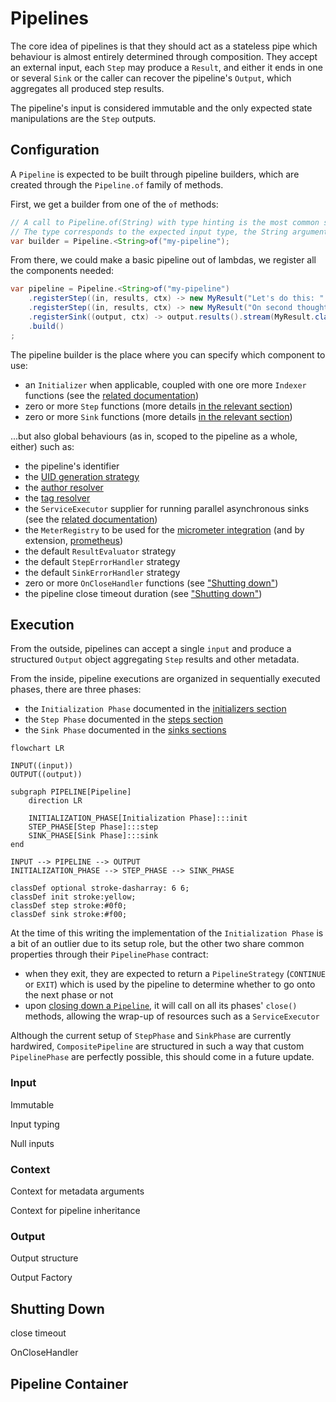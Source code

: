 # Pipelines

The core idea of pipelines is that they should act as a stateless pipe which behaviour is almost entirely determined through composition.
They accept an external input, each `Step` may produce a `Result`, and either it ends in one or several `Sink` or the caller can recover the pipeline's `Output`, which aggregates all produced step results.

The pipeline's input is considered immutable and the only expected state manipulations are the `Step` outputs.

## Configuration

A `Pipeline` is expected to be built through pipeline builders, which are created through the `Pipeline.of` family of methods.

First, we get a builder from one of the `of` methods:

```java
// A call to Pipeline.of(String) with type hinting is the most common scenario
// The type corresponds to the expected input type, the String argument is the pipeline name that will be tracked in tags, metrics and logs  
var builder = Pipeline.<String>of("my-pipeline");
```

From there, we could make a basic pipeline out of lambdas, we register all the components needed:

```java
var pipeline = Pipeline.<String>of("my-pipeline")
    .registerStep((in, results, ctx) -> new MyResult("Let's do this: " + in))
    .registerStep((in, results, ctx) -> new MyResult("On second thought, maybe not"))
    .registerSink((output, ctx) -> output.results().stream(MyResult.class).forEach(System.out::println))
    .build()
;
```

The pipeline builder is the place where you can specify which component to use:
* an `Initializer` when applicable, coupled with one ore more `Indexer` functions (see the [related documentation](initializers.md))
* zero or more `Step` functions (more details [in the relevant section](steps.md))
* zero or more `Sink` functions (more details [in the relevant section](sinks.md))

...but also global behaviours (as in, scoped to the pipeline as a whole, either) such as:
* the pipeline's identifier
* the [UID generation strategy](modifiers_and_hooks.md#uid-generators)
* the [author resolver](modifiers_and_hooks.md#author-resolvers)
* the [tag resolver](modifiers_and_hooks.md#tag-resolvers)
* the `ServiceExecutor` supplier for running parallel asynchronous sinks (see the [related documentation](sinks.md#parallel-asynchronous-sinks))
* the `MeterRegistry` to be used for the [micrometer integration](integrations.md#micrometer) (and by extension, [prometheus](integrations.md#prometheus))
* the default `ResultEvaluator` strategy
* the default `StepErrorHandler` strategy
* the default `SinkErrorHandler` strategy
* zero or more `OnCloseHandler` functions (see ["Shutting down"](#shutting-down))
* the pipeline close timeout duration (see ["Shutting down"](#shutting-down))

## Execution

From the outside, pipelines can accept a single `input` and produce a structured `Output` object aggregating `Step` results and other metadata. 

From the inside, pipeline executions are organized in sequentially executed phases, there are three phases:
* the `Initialization Phase` documented in the [initializers section](initializers.md)
* the `Step Phase` documented in the [steps section](steps.md)
* the `Sink Phase` documented in the [sinks sections](sinks.md)

```mermaid
flowchart LR

INPUT((input))
OUTPUT((output))

subgraph PIPELINE[Pipeline]
    direction LR

    INITIALIZATION_PHASE[Initialization Phase]:::init
    STEP_PHASE[Step Phase]:::step
    SINK_PHASE[Sink Phase]:::sink
end

INPUT --> PIPELINE --> OUTPUT
INITIALIZATION_PHASE --> STEP_PHASE --> SINK_PHASE 

classDef optional stroke-dasharray: 6 6;
classDef init stroke:yellow;
classDef step stroke:#0f0;
classDef sink stroke:#f00;
```

At the time of this writing the implementation of the `Initialization Phase` is a bit of an outlier due to its setup role, but the other two share common properties through their `PipelinePhase` contract:
* when they exit, they are expected to return a `PipelineStrategy` (`CONTINUE` or `EXIT`) which is used by the pipeline to determine whether to go onto the next phase or not
* upon [closing down a `Pipeline`](#shutting-down), it will call on all its phases' `close()` methods, allowing the wrap-up of resources such as a `ServiceExecutor`

Although the current setup of `StepPhase` and `SinkPhase` are currently hardwired, `CompositePipeline` are structured in such a way that custom `PipelinePhase` are perfectly possible, this should come in a future update.

### Input

Immutable

Input typing

Null inputs

### Context

Context for metadata arguments

Context for pipeline inheritance

### Output

Output structure

Output Factory

## Shutting Down

close timeout

OnCloseHandler

## Pipeline Container
